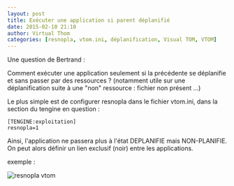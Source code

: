```yaml
---
layout: post
title: Exécuter une application si parent déplanifié
date: 2015-02-10 21:10
author: Virtual Thom
categories: [resnopla, vtom.ini, déplanification, Visual TOM, VTOM]
---
```

Une question de Bertrand :

Comment exécuter une application seulement si la précédente se déplanifie et sans passer par des ressources ?
(notamment utile sur une déplanification suite à une "non" ressource : fichier non présent ...)

Le plus simple est de configurer resnopla dans le fichier vtom.ini, dans la section du tengine en question :

```
[TENGINE:exploitation]
resnopla=1
```

Ainsi, l'application ne passera plus à l'état DEPLANIFIE mais NON-PLANIFIE. 
On peut alors définir un lien exclusif (noir) entre les applications.

exemple :

<img class="img-responsive" src="/assets/img/resnopla.png" alt="resnopla vtom" />
